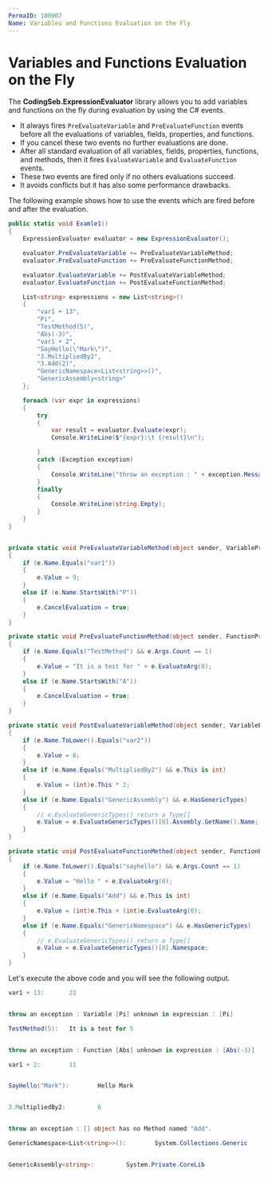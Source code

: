 ```yaml
---
PermaID: 100007
Name: Variables and Functions Evaluation on the Fly
---
```


# Variables and Functions Evaluation on the Fly

The **CodingSeb.ExpressionEvaluator** library allows you to add variables and functions on the fly during evaluation by using the C# events.

 - It always fires `PreEvaluateVariable` and `PreEvaluateFunction` events before all the evaluations of variables, fields, properties, and functions. 
 - If you cancel these two events no further evaluations are done.
 - After all standard evaluation of all variables, fields, properties, functions, and methods, then it fires `EvaluateVariable` and `EvaluateFunction` events. 
 - These two events are fired only if no others evaluations succeed. 
 - It avoids conflicts but it has also some performance drawbacks.

The following example shows how to use the events which are fired before and after the evaluation.

```csharp
public static void Examle1()
{
	ExpressionEvaluator evaluator = new ExpressionEvaluator();

	evaluator.PreEvaluateVariable += PreEvaluateVariableMethod;
	evaluator.PreEvaluateFunction += PreEvaluateFunctionMethod;

	evaluator.EvaluateVariable += PostEvaluateVariableMethod;
	evaluator.EvaluateFunction += PostEvaluateFunctionMethod;

	List<string> expressions = new List<string>()
	{
		"var1 + 13",
		"Pi",
		"TestMethod(5)",
		"Abs(-3)",
		"var1 + 2",
		"SayHello(\"Mark\")",
		"3.MultipliedBy2",
		"3.Add(2)",
		"GenericNamespace<List<string>>()",
		"GenericAssembly<string>"
	};

	foreach (var expr in expressions)
	{
		try
		{
			var result = evaluator.Evaluate(expr);
			Console.WriteLine($"{expr}:\t {result}\n");

		}
		catch (Exception exception)
		{
			Console.WriteLine("throw an exception : " + exception.Message);
		}
		finally
		{
			Console.WriteLine(string.Empty);
		}
	}
}


private static void PreEvaluateVariableMethod(object sender, VariablePreEvaluationEventArg e)
{
	if (e.Name.Equals("var1"))
	{
		e.Value = 9;
	}
	else if (e.Name.StartsWith("P"))
	{
		e.CancelEvaluation = true;
	}
}

private static void PreEvaluateFunctionMethod(object sender, FunctionPreEvaluationEventArg e)
{
	if (e.Name.Equals("TestMethod") && e.Args.Count == 1)
	{
		e.Value = "It is a test for " + e.EvaluateArg(0);
	}
	else if (e.Name.StartsWith("A"))
	{
		e.CancelEvaluation = true;
	}
}

private static void PostEvaluateVariableMethod(object sender, VariableEvaluationEventArg e)
{
	if (e.Name.ToLower().Equals("var2"))
	{
		e.Value = 8;
	}
	else if (e.Name.Equals("MultipliedBy2") && e.This is int)
	{
		e.Value = (int)e.This * 2;
	}
	else if (e.Name.Equals("GenericAssembly") && e.HasGenericTypes)
	{
		// e.EvaluateGenericTypes() return a Type[]
		e.Value = e.EvaluateGenericTypes()[0].Assembly.GetName().Name;
	}
}

private static void PostEvaluateFunctionMethod(object sender, FunctionEvaluationEventArg e)
{
	if (e.Name.ToLower().Equals("sayhello") && e.Args.Count == 1)
	{
		e.Value = "Hello " + e.EvaluateArg(0);
	}
	else if (e.Name.Equals("Add") && e.This is int)
	{
		e.Value = (int)e.This + (int)e.EvaluateArg(0);
	}
	else if (e.Name.Equals("GenericNamespace") && e.HasGenericTypes)
	{
		// e.EvaluateGenericTypes() return a Type[]
		e.Value = e.EvaluateGenericTypes()[0].Namespace;
	}
}
```

Let's execute the above code and you will see the following output.

```csharp
var1 + 13:       22


throw an exception : Variable [Pi] unknown in expression : [Pi]

TestMethod(5):   It is a test for 5


throw an exception : Function [Abs] unknown in expression : [Abs(-3)]

var1 + 2:        11


SayHello("Mark"):        Hello Mark


3.MultipliedBy2:         6


throw an exception : [] object has no Method named "Add".

GenericNamespace<List<string>>():        System.Collections.Generic


GenericAssembly<string>:         System.Private.CoreLib
```
